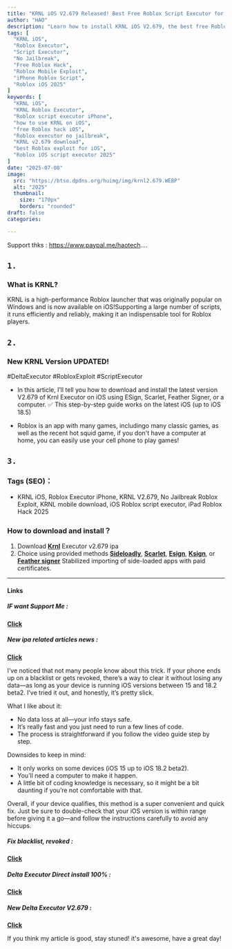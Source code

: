 ```yaml
---
title: "KRNL iOS V2.679 Released! Best Free Roblox Script Executor for iPhone/iPad (No Jailbreak, No PC)"
author: "HAO"
description: "Learn how to install KRNL iOS V2.679, the best free Roblox script executor for iPhone and iPad. No jailbreak or PC required"
tags: [
  "KRNL iOS",
  "Roblox Executor",
  "Script Executor",
  "No Jailbreak",
  "Free Roblox Hack",
  "Roblox Mobile Exploit",
  "iPhone Roblox Script",
  "Roblox iOS 2025"
]
keywords: [
  "KRNL iOS",
  "KRNL Roblox Executor",
  "Roblox script executor iPhone",
  "how to use KRNL on iOS",
  "free Roblox hack iOS",
  "Roblox executor no jailbreak",
  "KRNL v2.679 download",
  "best Roblox exploit for iOS",
  "Roblox iOS script executor 2025"
]
date: "2025-07-08"
image:
  src: "https://btso.dpdns.org/huimg/img/krnl2.679.WEBP"
  alt: "2025"
  thumbnail:
    size: "170px"
    borders: "rounded"
draft: false
categories:

---
```


Support thks : https://www.paypal.me/haotech....
<!--more-->

## **<font style="background:  ">`1.`</font>**
### **What is KRNL?**

KRNL is a high-performance Roblox launcher that was originally popular on Windows and is now available on iOS!Supporting a large number of scripts, it runs efficiently and reliably, making it an indispensable tool for Roblox players.

## **<font style="background:  ">`2.`</font>**
### **New KRNL Version UPDATED!**

#DeltaExecutor #RobloxExploit #ScriptExecutor  
- In this article, I’ll tell you how to download and install the latest version V2.679 of Krnl Executor on iOS using ESign, Scarlet, Feather Signer, or a computer. ✅ This step-by-step guide works on the latest iOS (up to iOS 18.5)

- Roblox is an app with many games, includingo many classic games, as well as the recent hot squid game, if you don't have a computer at home, you can easily use your cell phone to play games!

## **<font style="background:  ">`3.`</font>**
### **Tags (SEO)：**

- KRNL iOS, Roblox Executor iPhone, KRNL V2.679, No Jailbreak Roblox Exploit, KRNL mobile download, iOS Roblox script executor, iPad Roblox Hack 2025

### **How to download and install？**

1. Download **[Krnl](https://www.mediafire.com/file/b3agdtn7bf6al0z/KrnlScriptHubV3Spoofed%257BV2.679.761%257D.ipa/file)** Executor v2.679 ipa
2. Choice using provided methods **[Sideloadly](https://sideloadly.io/)**, **[Scarlet](https://haee.dpdns.org/post/scarlet-fix-250424/)**, **[Esign](https://haee.dpdns.org/post/esign-250530/)**, **[Ksign](https://haee.dpdns.org/post/ksign_250524/)**, or **[Feather signer](https://haee.dpdns.org/post/feather250309/)** Stabilized importing of side-loaded apps with paid certificates.

---

#### **Links**

##### **<font style="background: "> IF want Support Me :</font>** 
**[Click](https://www.paypal.me/haotech)**

##### **<font style="background: "> New ipa related articles news : </font>** 
**[Click](https://www.patreon.com/hao8?utm_medium=unknown&utm_source=join_link&utm_campaign=creatorshare_creator&utm_content=copyLink)**

I’ve noticed that not many people know about this trick. If your phone ends up on a blacklist or gets revoked, there’s a way to clear it without losing any data—as long as your device is running iOS versions between 15 and 18.2 beta2. I’ve tried it out, and honestly, it’s pretty slick.

What I like about it:

- No data loss at all—your info stays safe.
- It’s really fast and you just need to run a few lines of code.
- The process is straightforward if you follow the video guide step by step.

Downsides to keep in mind:

- It only works on some devices (iOS 15 up to iOS 18.2 beta2).
- You’ll need a computer to make it happen.
- A little bit of coding knowledge is necessary, so it might be a bit daunting if you’re not comfortable with that.

Overall, if your device qualifies, this method is a super convenient and quick fix. Just be sure to double-check that your iOS version is within range before giving it a go—and follow the instructions carefully to avoid any hiccups.

##### **<font style="background:  "> Fix blacklist, revoked :</font>** 
**[Click](https://haee.dpdns.org/post/fixverify-250318/)**

##### **<font style="background:  "> Delta Executor Direct install 100% :</font>** 
**[Click](https://haee.dpdns.org/post/roblox250705/)**

##### **<font style="background:  "> New Delta Executor V2.679 :</font>** 
**[Click](https://haee.dpdns.org/post/roblox250707/)**

If you think my article is good, stay stuned! it's awesome, have a great day!
